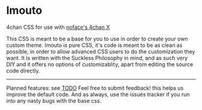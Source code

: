 Imouto
======

4chan CSS for use with [noface's 4chan X](http://ihavenoface.github.io/4chan-x/)


This CSS is meant to be a base for you to use in order to create your own custom theme.
Imouto is pure CSS, it's code is meant to be as clean as possible, in order to allow advanced CSS users to do the customization they want. 
It is written with the Suckless Philosophy in mind, and as such very DIY and it offers no options of customizablity, apart from editing the source code directly.

***
Planned features: see [TODO](https://github.com/SkyCorp/Imouto/blob/master/TODO)
Feel free to submit feedback! this helps us improve the default code.
And as always, use the issues tracker if you run into any nasty bugs with the base css.
